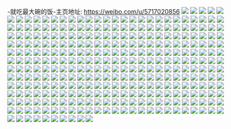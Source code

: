 -就吃最大碗的饭-主页地址: https://weibo.com/u/5717020856 
![](https://wx4.sinaimg.cn/mw2000/006eU2hOly1h9kbwjw2wsj30u0140wpq.jpg) 
![](https://wx4.sinaimg.cn/mw2000/006eU2hOly1h9kbwllb1ej32bc334hdu.jpg) 
![](https://wx4.sinaimg.cn/mw2000/006eU2hOly1h9kbwns9u1j32bc334b2b.jpg) 
![](https://wx4.sinaimg.cn/mw2000/006eU2hOly1h9kbwpd1vnj31qe2b6kjl.jpg) 
![](https://wx4.sinaimg.cn/mw2000/006eU2hOly1h9kbwqg9sdj31cc1sge81.jpg) 
![](https://wx4.sinaimg.cn/mw2000/006eU2hOly1h9kbwrigglj31cc1sge81.jpg) 
![](https://wx4.sinaimg.cn/mw2000/006eU2hOly1h9kbwsb29nj30u0140nb1.jpg) 
![](https://wx4.sinaimg.cn/mw2000/006eU2hOly1h9kbwt08shj30u0140tmz.jpg) 
![](https://wx4.sinaimg.cn/mw2000/006eU2hOly1h9kbwuj2qcj32bc334u0y.jpg) 
![](https://wx4.sinaimg.cn/mw2000/006eU2hOly1h9kbwva1q7j30u0140nb2.jpg) 
![](https://wx4.sinaimg.cn/mw2000/006eU2hOly1h9kbwwn4u8j32bc334x6q.jpg) 
![](https://wx4.sinaimg.cn/mw2000/006eU2hOly1h9kbwx5uhuj30u014015b.jpg) 
![](https://wx4.sinaimg.cn/mw2000/006eU2hOly1h9kbwxm02sj30u01404ax.jpg) 
![](https://wx4.sinaimg.cn/mw2000/006eU2hOly1h9kbwy1fqmj30u0140n8q.jpg) 
![](https://wx4.sinaimg.cn/mw2000/006eU2hOly1h9ih16e2dej31w22io4qq.jpg) 
![](https://wx4.sinaimg.cn/mw2000/006eU2hOly1h9ih186ie1j32dc35s4qr.jpg) 
![](https://wx4.sinaimg.cn/mw2000/006eU2hOly1h9ih19wt3ij32bc334hdu.jpg) 
![](https://wx4.sinaimg.cn/mw2000/006eU2hOly1h9ih1c9weyj32dc35shdv.jpg) 
![](https://wx4.sinaimg.cn/mw2000/006eU2hOly1h9cxi9au5vj30sg0lzn1h.jpg) 
![](https://wx4.sinaimg.cn/mw2000/006eU2hOly1h9cxib2xbyj32bc2bchdu.jpg) 
![](https://wx4.sinaimg.cn/mw2000/006eU2hOly1h9cxibkh13j30tw13u0yh.jpg) 
![](https://wx4.sinaimg.cn/mw2000/006eU2hOly1h9cxidki2vj32bc334b2c.jpg) 
![](https://wx4.sinaimg.cn/mw2000/006eU2hOly1h9cxie406ej30u0140n93.jpg) 
![](https://wx4.sinaimg.cn/mw2000/006eU2hOly1h9cxiek0hnj30u0140n9q.jpg) 
![](https://wx4.sinaimg.cn/mw2000/006eU2hOly1h9cxifkxzsj32bc3344qq.jpg) 
![](https://wx4.sinaimg.cn/mw2000/006eU2hOly1h9cxihfk9fj32bc334x6r.jpg) 
![](https://wx4.sinaimg.cn/mw2000/006eU2hOly1h9cxii3qghj30u01407fv.jpg) 
![](https://wx4.sinaimg.cn/mw2000/006eU2hOly1h96vaap1xuj32bc334kjl.jpg) 
![](https://wx4.sinaimg.cn/mw2000/006eU2hOly1h96vabj822j30u0140gyw.jpg) 
![](https://wx4.sinaimg.cn/mw2000/006eU2hOly1h96vadm1vhj30u0140qf3.jpg) 
![](https://wx4.sinaimg.cn/mw2000/006eU2hOly1h96venrxp3j30u0140n9f.jpg) 
![](https://wx4.sinaimg.cn/mw2000/006eU2hOly1h96veoq8ocj30u0140nax.jpg) 
![](https://wx4.sinaimg.cn/mw2000/006eU2hOly1h96veqw2xbj30u0140to3.jpg) 
![](https://wx4.sinaimg.cn/mw2000/006eU2hOly1h96verspcgj30u0140k1w.jpg) 
![](https://wx4.sinaimg.cn/mw2000/006eU2hOly1h96vevosofj30u0140n6g.jpg) 
![](https://wx4.sinaimg.cn/mw2000/006eU2hOly1h96vewotkkj31da1wf1kx.jpg) 
![](https://wx4.sinaimg.cn/mw2000/006eU2hOly1h96veyljftj31bw1va1kx.jpg) 
![](https://wx4.sinaimg.cn/mw2000/006eU2hOly1h96vf25nibj31gp22phdt.jpg) 
![](https://wx4.sinaimg.cn/mw2000/006eU2hOly1h96vf683f8j319x1o3x37.jpg) 
![](https://wx4.sinaimg.cn/mw2000/006eU2hOly1h96vfd5tltj33342bcqv7.jpg) 
![](https://wx4.sinaimg.cn/mw2000/006eU2hOly1h96vfia0k9j33342bckjn.jpg) 
![](https://wx4.sinaimg.cn/mw2000/006eU2hOly1h96vfwovoej33342bc7wj.jpg) 
![](https://wx4.sinaimg.cn/mw2000/006eU2hOly1h96vg9rnuaj33342bcqv8.jpg) 
![](https://wx4.sinaimg.cn/mw2000/006eU2hOly1h96vge1tjbj32o03k0hdu.jpg) 
![](https://wx4.sinaimg.cn/mw2000/006eU2hOly1h96vggqzg9j32o03k0hdu.jpg) 
![](https://wx4.sinaimg.cn/mw2000/006eU2hOly1h8xecb0aztj32bc334kjl.jpg) 
![](https://wx4.sinaimg.cn/mw2000/006eU2hOly1h8xecbknnuj30u0140aj5.jpg) 
![](https://wx4.sinaimg.cn/mw2000/006eU2hOly1h8xecc2s81j30u014011k.jpg) 
![](https://wx4.sinaimg.cn/mw2000/006eU2hOly1h8xeccqbbej30u0140117.jpg) 
![](https://wx4.sinaimg.cn/mw2000/006eU2hOly1h8xecedqdbj32o03k0hdu.jpg) 
![](https://wx4.sinaimg.cn/mw2000/006eU2hOly1h8xecfa62gj30u0140qcx.jpg) 
![](https://wx4.sinaimg.cn/mw2000/006eU2hOly1h8xecgeaz9j30u0140169.jpg) 
![](https://wx4.sinaimg.cn/mw2000/006eU2hOly1h8xecw5a3lj32bc334hdu.jpg) 
![](https://wx4.sinaimg.cn/mw2000/006eU2hOly1h8xed0isuqj32bc3347wl.jpg) 
![](https://wx4.sinaimg.cn/mw2000/006eU2hOly1h8xed7dq5aj32bc3347wl.jpg) 
![](https://wx4.sinaimg.cn/mw2000/006eU2hOly1h8xedahy0aj32bc334npg.jpg) 
![](https://wx4.sinaimg.cn/mw2000/006eU2hOly1h8xedb3obtj30u0140jze.jpg) 
![](https://wx4.sinaimg.cn/mw2000/006eU2hOly1h8xedbppjcj30u0140thc.jpg) 
![](https://wx4.sinaimg.cn/mw2000/006eU2hOly1h8xedc9cqnj30u0140jzp.jpg) 
![](https://wx4.sinaimg.cn/mw2000/006eU2hOly1h8xedcse2gj30u0140doh.jpg) 
![](https://wx4.sinaimg.cn/mw2000/006eU2hOly1h8xeddbiuvj30u0140qbx.jpg) 
![](https://wx4.sinaimg.cn/mw2000/006eU2hOly1h8xeddt0e6j30u0140n5q.jpg) 
![](https://wx4.sinaimg.cn/mw2000/006eU2hOly1h8xedebddhj30u0140477.jpg) 
![](https://wx4.sinaimg.cn/mw2000/006eU2hOly1h8o7dxo0w5j30u01407bp.jpg) 
![](https://wx4.sinaimg.cn/mw2000/006eU2hOly1h8o7dy45p6j30u0140jza.jpg) 
![](https://wx4.sinaimg.cn/mw2000/006eU2hOly1h8o7dyjjmdj30u0140dni.jpg) 
![](https://wx4.sinaimg.cn/mw2000/006eU2hOly1h8o7dyyo98j30u0140wm1.jpg) 
![](https://wx4.sinaimg.cn/mw2000/006eU2hOly1h88y3nh91vj30u0140amj.jpg) 
![](https://wx4.sinaimg.cn/mw2000/006eU2hOly1h86qqndo0oj31hc1z3e81.jpg) 
![](https://wx4.sinaimg.cn/mw2000/006eU2hOly1h8401zv90ej30sx1fdqmy.jpg) 
![](https://wx4.sinaimg.cn/mw2000/006eU2hOly1h84020kpmej30t01fknmb.jpg) 
![](https://wx4.sinaimg.cn/mw2000/006eU2hOly1h840219rh4j30se1egwwr.jpg) 
![](https://wx4.sinaimg.cn/mw2000/006eU2hOly1h84021xzalj30u01hchbx.jpg) 
![](https://wx4.sinaimg.cn/mw2000/006eU2hOly1h7w8qijg3gj30po10nndi.jpg) 
![](https://wx4.sinaimg.cn/mw2000/006eU2hOly1h7w8qln939j32bc334npe.jpg) 
![](https://wx4.sinaimg.cn/mw2000/006eU2hOly1h7w8qmjzw6j30u01404cz.jpg) 
![](https://wx4.sinaimg.cn/mw2000/006eU2hOly1h7w8qp6cc4j32bc334b2b.jpg) 
![](https://wx4.sinaimg.cn/mw2000/006eU2hOly1h7w8qs6zh2j32o43k0qv6.jpg) 
![](https://wx4.sinaimg.cn/mw2000/006eU2hOly1h7w8qtj5c5j31t22er1kx.jpg) 
![](https://wx4.sinaimg.cn/mw2000/006eU2hOly1h7w8qvdeeaj31u32g5npd.jpg) 
![](https://wx4.sinaimg.cn/mw2000/006eU2hOly1h7w8qvww9gj327018gqie.jpg) 
![](https://wx4.sinaimg.cn/mw2000/006eU2hOly1h7my9gbricj30u01407j9.jpg) 
![](https://wx4.sinaimg.cn/mw2000/006eU2hOly1h7my9h0mzxj30u0140qhh.jpg) 
![](https://wx4.sinaimg.cn/mw2000/006eU2hOly1h7my9jz7g3j335s35shdv.jpg) 
![](https://wx4.sinaimg.cn/mw2000/006eU2hOly1h7my9km3xzj30r2103k0v.jpg) 
![](https://wx4.sinaimg.cn/mw2000/006eU2hOly1h6zaq606qnj31c01s01kx.jpg) 
![](https://wx4.sinaimg.cn/mw2000/006eU2hOly1h6zaq6bv4ij30u01uc7ay.jpg) 
![](https://wx4.sinaimg.cn/mw2000/006eU2hOly1h6zaq7a57cj32bc334gtu.jpg) 
![](https://wx4.sinaimg.cn/mw2000/006eU2hOly1h6vdkcijmbj30u014017q.jpg) 
![](https://wx4.sinaimg.cn/mw2000/006eU2hOly1h6qxprd496j322y2rx7wj.jpg) 
![](https://wx4.sinaimg.cn/mw2000/006eU2hOly1h6hl3ajbhsj30u0140gz7.jpg) 
![](https://wx4.sinaimg.cn/mw2000/006eU2hOly1h6hl3brwkbj30u0140ap4.jpg) 
![](https://wx4.sinaimg.cn/mw2000/006eU2hOly1h6hl3co0aij30u0140dsx.jpg) 
![](https://wx4.sinaimg.cn/mw2000/006eU2hOly1h6hl3do8iuj30u0140n9d.jpg) 
![](https://wx4.sinaimg.cn/mw2000/006eU2hOly1h6hl63k5u5j30u0140nc7.jpg) 
![](https://wx4.sinaimg.cn/mw2000/006eU2hOly1h6hl644e0dj30u0140abc.jpg) 
![](https://wx4.sinaimg.cn/mw2000/006eU2hOly1h6hl66g5h6j33342bcb2b.jpg) 
![](https://wx4.sinaimg.cn/mw2000/006eU2hOly1h6hl6727anj31be0zknau.jpg) 
![](https://wx4.sinaimg.cn/mw2000/006eU2hOly1h6hl69r6plj33342bctrf.jpg) 
![](https://wx4.sinaimg.cn/mw2000/006eU2hOly1h6hl6d63wmj32bc334qv8.jpg) 
![](https://wx4.sinaimg.cn/mw2000/006eU2hOly1h6hl6eslpnj33342bcu0x.jpg) 
![](https://wx4.sinaimg.cn/mw2000/006eU2hOly1h6hl6fq3ckj30u0140qfg.jpg) 
![](https://wx4.sinaimg.cn/mw2000/006eU2hOly1h6hl6gjjwnj30u0140wfh.jpg) 
![](https://wx4.sinaimg.cn/mw2000/006eU2hOly1h6hl6l0o8mj32bc3341l2.jpg) 
![](https://wx4.sinaimg.cn/mw2000/006eU2hOly1h6hl6mc96ej318g0xcwvt.jpg) 
![](https://wx4.sinaimg.cn/mw2000/006eU2hOly1h6hl6pujlwj32o03k0h1f.jpg) 
![](https://wx4.sinaimg.cn/mw2000/006eU2hOly1h6hl6qlhyuj30u0140qdq.jpg) 
![](https://wx4.sinaimg.cn/mw2000/006eU2hOly1h6hl6rirq8j30u0140dp5.jpg) 
![](https://wx4.sinaimg.cn/mw2000/006eU2hOly1h5t5xkzqx6j30u0140n6p.jpg) 
![](https://wx4.sinaimg.cn/mw2000/006eU2hOly1h5t5xlnk0sj30u0140k0i.jpg) 
![](https://wx4.sinaimg.cn/mw2000/006eU2hOly1h5t5xnzuc5j33k02o41kz.jpg) 
![](https://wx4.sinaimg.cn/mw2000/006eU2hOly1h5t5xqekp5j32dc35se82.jpg) 
![](https://wx4.sinaimg.cn/mw2000/006eU2hOly1h5t5xssne1j32bc334x6q.jpg) 
![](https://wx4.sinaimg.cn/mw2000/006eU2hOly1h5t5xvnwkpj32o43k0b2b.jpg) 
![](https://wx4.sinaimg.cn/mw2000/006eU2hOly1h5t5xywad4j32o43k0e83.jpg) 
![](https://wx4.sinaimg.cn/mw2000/006eU2hOly1h5t5y1zpvyj32g92o44qq.jpg) 
![](https://wx4.sinaimg.cn/mw2000/006eU2hOly1h5t5y5am7qj32bc334e83.jpg) 
![](https://wx4.sinaimg.cn/mw2000/006eU2hOly1h5t5y789xgj32bc3347wj.jpg) 
![](https://wx4.sinaimg.cn/mw2000/006eU2hOly1h5t5y81j6yj30u0140h0t.jpg) 
![](https://wx4.sinaimg.cn/mw2000/006eU2hOly1h5t5y9rrk5j32bc334b2b.jpg) 
![](https://wx4.sinaimg.cn/mw2000/006eU2hOly1h5t5ybhrctj32bc334x6q.jpg) 
![](https://wx4.sinaimg.cn/mw2000/006eU2hOly1h5t5ycr5xlj32bc3341ky.jpg) 
![](https://wx4.sinaimg.cn/mw2000/006eU2hOly1h5t5yeb383j32bc3341kz.jpg) 
![](https://wx4.sinaimg.cn/mw2000/006eU2hOly1h5t5ygf043j32bc334e84.jpg) 
![](https://wx4.sinaimg.cn/mw2000/006eU2hOly1h5t5yh9l8hj30u01404db.jpg) 
![](https://wx4.sinaimg.cn/mw2000/006eU2hOly1h5t5yhyauij30u01404cm.jpg) 
![](https://wx4.sinaimg.cn/mw2000/006eU2hOly1h5ptz52x7nj30u0140ans.jpg) 
![](https://wx4.sinaimg.cn/mw2000/006eU2hOly1h5ptz5rx5mj30u0140nb8.jpg) 
![](https://wx4.sinaimg.cn/mw2000/006eU2hOly1h5ptz6knrvj30u01ucqhs.jpg) 
![](https://wx4.sinaimg.cn/mw2000/006eU2hOly1h5ptz7323tj30u0140dq8.jpg) 
![](https://wx4.sinaimg.cn/mw2000/006eU2hOly1h5ptz7l2u2j30u0140tjb.jpg) 
![](https://wx4.sinaimg.cn/mw2000/006eU2hOly1h5ptz8298gj30u014012s.jpg) 
![](https://wx4.sinaimg.cn/mw2000/006eU2hOly1h5ptz8lkc3j30u0140492.jpg) 
![](https://wx4.sinaimg.cn/mw2000/006eU2hOly1h5ptz927vkj30u0140k1p.jpg) 
![](https://wx4.sinaimg.cn/mw2000/006eU2hOly1h5ptz9lf34j30u0140136.jpg) 
![](https://wx4.sinaimg.cn/mw2000/006eU2hOly1h5ptzaakc2j30u014014a.jpg) 
![](https://wx4.sinaimg.cn/mw2000/006eU2hOly1h5ptzb5tk6j30u0140tjz.jpg) 
![](https://wx4.sinaimg.cn/mw2000/006eU2hOly1h5ptzbz5clj30u0140gwq.jpg) 
![](https://wx4.sinaimg.cn/mw2000/006eU2hOly1h5ptzckvfoj30u01404aw.jpg) 
![](https://wx4.sinaimg.cn/mw2000/006eU2hOly1h5puq13wjzj30u01404aj.jpg) 
![](https://wx4.sinaimg.cn/mw2000/006eU2hOly1h5puq1ti8aj30u0140tm3.jpg) 
![](https://wx4.sinaimg.cn/mw2000/006eU2hOly1h5puq2cppbj30u0140amv.jpg) 
![](https://wx4.sinaimg.cn/mw2000/006eU2hOly1h5puq2rb3nj30u0140amu.jpg) 
![](https://wx4.sinaimg.cn/mw2000/006eU2hOly1h5puq36iyoj30u0140qek.jpg) 
![](https://wx4.sinaimg.cn/mw2000/006eU2hOly1h56gwabwqsj30u0140tku.jpg) 
![](https://wx4.sinaimg.cn/mw2000/006eU2hOly1h56gwbayimj30u0140qfu.jpg) 
![](https://wx4.sinaimg.cn/mw2000/006eU2hOly1h56gwbu1r7j30u014014a.jpg) 
![](https://wx4.sinaimg.cn/mw2000/006eU2hOly1h4qw8kpkqjj32b73401ky.jpg) 
![](https://wx4.sinaimg.cn/mw2000/006eU2hOly1h4qw8nlkdgj32bl340b2a.jpg) 
![](https://wx4.sinaimg.cn/mw2000/006eU2hOly1h4qw8pzeqij32c0340kjl.jpg) 
![](https://wx4.sinaimg.cn/mw2000/006eU2hOly1h4qw8swzpqj32by3404qq.jpg) 
![](https://wx4.sinaimg.cn/mw2000/006eU2hOly1h4qw8tcfmdj30dc0hs408.jpg) 
![](https://wx4.sinaimg.cn/mw2000/006eU2hOly1h4qw8vm7eoj32by340npd.jpg) 
![](https://wx4.sinaimg.cn/mw2000/006eU2hOly1h4qw8w9wtwj30d50hstbf.jpg) 
![](https://wx4.sinaimg.cn/mw2000/006eU2hOly1h4qw8ynvd7j32c0340npd.jpg) 
![](https://wx4.sinaimg.cn/mw2000/006eU2hOly1h4qw90fyx1j31ov296e81.jpg) 
![](https://wx4.sinaimg.cn/mw2000/006eU2hOly1h4pz8t850vj32vc1m4kjl.jpg) 
![](https://wx4.sinaimg.cn/mw2000/006eU2hOly1h3vmnu63uxj32dc35sx6p.jpg) 
![](https://wx4.sinaimg.cn/mw2000/006eU2hOly1h3vmnv5egoj31hp0ztdw1.jpg) 
![](https://wx4.sinaimg.cn/mw2000/006eU2hOly1h3vmnvw6c6j30u01404k7.jpg) 
![](https://wx4.sinaimg.cn/mw2000/006eU2hOly1h3vmnwasrlj30u0140n8d.jpg) 
![](https://wx4.sinaimg.cn/mw2000/006eU2hOly1h3vmnws4odj30u0140wre.jpg) 
![](https://wx4.sinaimg.cn/mw2000/006eU2hOly1h3vmnz9fvuj32bc3344qs.jpg) 
![](https://wx4.sinaimg.cn/mw2000/006eU2hOly1h3mfo2h2nqj30u014045y.jpg) 
![](https://wx4.sinaimg.cn/mw2000/006eU2hOly1h3mfo2zuc9j30u014045u.jpg) 
![](https://wx4.sinaimg.cn/mw2000/006eU2hOly1h3mfo3mcxzj30u0140ahl.jpg) 
![](https://wx4.sinaimg.cn/mw2000/006eU2hOly1h3mfo4c21sj30u0140k27.jpg) 
![](https://wx4.sinaimg.cn/mw2000/006eU2hOly1h3mfo4unsfj30u0140k1v.jpg) 
![](https://wx4.sinaimg.cn/mw2000/006eU2hOly1h3mfo5eejdj30u014048w.jpg) 
![](https://wx4.sinaimg.cn/mw2000/006eU2hOly1h3mfo62q6aj30u0140wp1.jpg) 
![](https://wx4.sinaimg.cn/mw2000/006eU2hOly1h3mfo6p315j30u0140qd3.jpg) 
![](https://wx4.sinaimg.cn/mw2000/006eU2hOly1h3mfo7h5kvj30u014049p.jpg) 
![](https://wx4.sinaimg.cn/mw2000/006eU2hOly1h3mfo82szfj30u0140wpn.jpg) 
![](https://wx4.sinaimg.cn/mw2000/006eU2hOly1h3mfocmn29j32bc334kjn.jpg) 
![](https://wx4.sinaimg.cn/mw2000/006eU2hOly1h3mfofan5qj32bc3347wh.jpg) 
![](https://wx4.sinaimg.cn/mw2000/006eU2hOly1h3mfohkdhaj32bc334e81.jpg) 
![](https://wx4.sinaimg.cn/mw2000/006eU2hOly1h3mfoko64qj326c2wiu0x.jpg) 
![](https://wx4.sinaimg.cn/mw2000/006eU2hOly1h3mfonvxepj31x92kdu0x.jpg) 
![](https://wx4.sinaimg.cn/mw2000/006eU2hOly1h3bkzpglczj30u0140k7s.jpg) 
![](https://wx4.sinaimg.cn/mw2000/006eU2hOly1h3bkzs6merj30u0140txe.jpg) 
![](https://wx4.sinaimg.cn/mw2000/006eU2hOly1h3bl0k1uphj32bc334x6r.jpg) 
![](https://wx4.sinaimg.cn/mw2000/006eU2hOly1h3bl0mrox7j30u0140dz1.jpg) 
![](https://wx4.sinaimg.cn/mw2000/006eU2hOly1h3bl0nwkvej30u014048p.jpg) 
![](https://wx4.sinaimg.cn/mw2000/006eU2hOly1h3bl0p9afij30u0140tia.jpg) 
![](https://wx4.sinaimg.cn/mw2000/006eU2hOly1h3bl0yjyu8j33342bckjn.jpg) 
![](https://wx4.sinaimg.cn/mw2000/006eU2hOly1h3bl1bsa6vj32bc334b2b.jpg) 
![](https://wx4.sinaimg.cn/mw2000/006eU2hOly1h3bl1jqq8rj31qz2bz4qr.jpg) 
![](https://wx4.sinaimg.cn/mw2000/006eU2hOly1h2r7kaumvxj33402c0e83.jpg) 
![](https://wx4.sinaimg.cn/mw2000/006eU2hOly1h2r7kbtrl6j30sg1h8tso.jpg) 
![](https://wx4.sinaimg.cn/mw2000/006eU2hOly1h2r7kegwi0j32c0340hdv.jpg) 
![](https://wx4.sinaimg.cn/mw2000/006eU2hOly1h2r7kgzdkij32c0340x6r.jpg) 
![](https://wx4.sinaimg.cn/mw2000/006eU2hOly1h2r7kjcy4oj32c0340x6r.jpg) 
![](https://wx4.sinaimg.cn/mw2000/006eU2hOly1h2r7kjz4g2j31ba0zg19r.jpg) 
![](https://wx4.sinaimg.cn/mw2000/006eU2hOly1h2r7kkf6lcj30k00zkq9q.jpg) 
![](https://wx4.sinaimg.cn/mw2000/006eU2hOly1h2r7kkrrorj30k00zkq9g.jpg) 
![](https://wx4.sinaimg.cn/mw2000/006eU2hOly1h2r7kl88fdj30k00zkth7.jpg) 
![](https://wx4.sinaimg.cn/mw2000/006eU2hOly1h2p12klxgkj30u0140ai7.jpg) 
![](https://wx4.sinaimg.cn/mw2000/006eU2hOly1h2o8dmh9gkj30u0140gze.jpg) 
![](https://wx4.sinaimg.cn/mw2000/006eU2hOly1h2o8dn1soxj30u014012d.jpg) 
![](https://wx4.sinaimg.cn/mw2000/006eU2hOly1h2o8dnvhzyj30u01404ct.jpg) 
![](https://wx4.sinaimg.cn/mw2000/006eU2hOly1h2o8doo5vtj30u0140tn3.jpg) 
![](https://wx4.sinaimg.cn/mw2000/006eU2hOly1h2o8dp4ei0j30u00u04at.jpg) 
![](https://wx4.sinaimg.cn/mw2000/006eU2hOly1h2o8dpu8ikj30u0140wui.jpg) 
![](https://wx4.sinaimg.cn/mw2000/006eU2hOly1h2o8dqmq46j30u0140k6x.jpg) 
![](https://wx4.sinaimg.cn/mw2000/006eU2hOly1h2o8drgt8ij30u0140184.jpg) 
![](https://wx4.sinaimg.cn/mw2000/006eU2hOly1h2o8dryy55j30u00u07gd.jpg) 
![](https://wx4.sinaimg.cn/mw2000/006eU2hOly1h2nujzrwgnj30zg1ba428.jpg) 
![](https://wx4.sinaimg.cn/mw2000/006eU2hOly1h2nuk04m9aj30zg1baad3.jpg) 
![](https://wx4.sinaimg.cn/mw2000/006eU2hOly1h2nuk0itlyj30zg1ba0w5.jpg) 
![](https://wx4.sinaimg.cn/mw2000/006eU2hOly1h2nuk32jxij33342bchdu.jpg) 
![](https://wx4.sinaimg.cn/mw2000/006eU2hOly1h2nby6eve5j30u0140n64.jpg) 
![](https://wx4.sinaimg.cn/mw2000/006eU2hOly1h2m25zqt5mj33342bc4qr.jpg) 
![](https://wx4.sinaimg.cn/mw2000/006eU2hOly1h2kg33pqlpj30u0140n2t.jpg) 
![](https://wx4.sinaimg.cn/mw2000/006eU2hOly1h2f3edi7ogj30u01uc77j.jpg) 
![](https://wx4.sinaimg.cn/mw2000/006eU2hOly1h2dw5dwja8j32bw340hdt.jpg) 
![](https://wx4.sinaimg.cn/mw2000/006eU2hOly1h2cvsn2iijj30u00wywiy.jpg) 
![](https://wx4.sinaimg.cn/mw2000/006eU2hOly1h2bkg34xmpj33402c04qr.jpg) 
![](https://wx4.sinaimg.cn/mw2000/006eU2hOly1h2bkg3nqa9j30u00mhn5t.jpg) 
![](https://wx4.sinaimg.cn/mw2000/006eU2hOly1h2bkg5zcaoj33402c07wj.jpg) 
![](https://wx4.sinaimg.cn/mw2000/006eU2hOly1h2ae4bkzmdj32bb3351ky.jpg) 
![](https://wx4.sinaimg.cn/mw2000/006eU2hOly1h2ae4fdg2bj32bc334u0z.jpg) 
![](https://wx4.sinaimg.cn/mw2000/006eU2hOly1h2ae4jhhdtj32bc3341l0.jpg) 
![](https://wx4.sinaimg.cn/mw2000/006eU2hOly1h2ae4k5g5fj30u0140alv.jpg) 
![](https://wx4.sinaimg.cn/mw2000/006eU2hOly1h2994tkn1bj33342bc1l1.jpg) 
![](https://wx4.sinaimg.cn/mw2000/006eU2hOly1h2994x8wyfj32bc334b2b.jpg) 
![](https://wx4.sinaimg.cn/mw2000/006eU2hOly1h2994xsgi3j30qo0unad8.jpg) 
![](https://wx4.sinaimg.cn/mw2000/006eU2hOly1h25rqov1t1j30u0140n6o.jpg) 
![](https://wx4.sinaimg.cn/mw2000/006eU2hOly1h24684i61gj32bc336e81.jpg) 
![](https://wx4.sinaimg.cn/mw2000/006eU2hOly1h24687m3cmj33342bc4qt.jpg) 
![](https://wx4.sinaimg.cn/mw2000/006eU2hOly1h21dgjrartj33402c01kz.jpg) 
![](https://wx4.sinaimg.cn/mw2000/006eU2hOly1h21dgmoe42j32c0340npe.jpg) 
![](https://wx4.sinaimg.cn/mw2000/006eU2hOly1h21dgw9920j32c0340u0y.jpg) 
![](https://wx4.sinaimg.cn/mw2000/006eU2hOly1h21dgoaegxj32by2w3x6p.jpg) 
![](https://wx4.sinaimg.cn/mw2000/006eU2hOly1h21dgrl9jhj32by340x6p.jpg) 
![](https://wx4.sinaimg.cn/mw2000/006eU2hOly1h21dh1pgo7j31cp1cp7r7.jpg) 
![](https://wx4.sinaimg.cn/mw2000/006eU2hOly1h21dgtljs9j32832mr4qq.jpg) 
![](https://wx4.sinaimg.cn/mw2000/006eU2hOly1h21dh0p5fmj32c0340x6q.jpg) 
![](https://wx4.sinaimg.cn/mw2000/006eU2hOly1h21dh4krfgj32c0340b2a.jpg) 
![](https://wx4.sinaimg.cn/mw2000/006eU2hOly1h1zlba10g0j30u0140th9.jpg) 
![](https://wx4.sinaimg.cn/mw2000/006eU2hOly1h1zlb9imv5j32c0340qv6.jpg) 
![](https://wx4.sinaimg.cn/mw2000/006eU2hOly1h1zlbe7dpzj32bc334b29.jpg) 
![](https://wx4.sinaimg.cn/mw2000/006eU2hOly1h1zlbhpp25j33342bc7wj.jpg) 
![](https://wx4.sinaimg.cn/mw2000/006eU2hOly1h1zlbia3ldj30u01hcair.jpg) 
![](https://wx4.sinaimg.cn/mw2000/006eU2hOly1h1zlbch8iqj32bc3347wj.jpg) 
![](https://wx4.sinaimg.cn/mw2000/006eU2hOly1h1xur43ipyj30u00u5aev.jpg) 
![](https://wx4.sinaimg.cn/mw2000/006eU2hOly1h1xur5fjozj30sn13a4bh.jpg) 
![](https://wx4.sinaimg.cn/mw2000/006eU2hOly1h1xur5x0lpj30m70tlq78.jpg) 
![](https://wx4.sinaimg.cn/mw2000/006eU2hOly1h1xur6ci1aj30k60qwtcm.jpg) 
![](https://wx4.sinaimg.cn/mw2000/006eU2hOly1h1xur89409j31xv1yz1kx.jpg) 
![](https://wx4.sinaimg.cn/mw2000/006eU2hOly1h1xur4q9ojj30u01uc444.jpg) 
![](https://wx4.sinaimg.cn/mw2000/006eU2hOly1h1xlowlw8tj324a27cu0x.jpg) 
![](https://wx4.sinaimg.cn/mw2000/006eU2hOly1h1xloz8a1aj31ze21au0x.jpg) 
![](https://wx4.sinaimg.cn/mw2000/006eU2hOly1h1weav97n7j30u012dtfm.jpg) 
![](https://wx4.sinaimg.cn/mw2000/006eU2hOly1h1weavrdtpj30u014gn5f.jpg) 
![](https://wx4.sinaimg.cn/mw2000/006eU2hOly1h1v68bfb06j31o02804qp.jpg) 
![](https://wx4.sinaimg.cn/mw2000/006eU2hOly1h1v68c5przj31o02804qp.jpg) 
![](https://wx4.sinaimg.cn/mw2000/006eU2hOly1h1v68czdmjj32801o07wh.jpg) 
![](https://wx4.sinaimg.cn/mw2000/006eU2hOly1h1v68du4lmj32801o0hdt.jpg) 
![](https://wx4.sinaimg.cn/mw2000/006eU2hOly1h1v68eszsej32801o0hdt.jpg) 
![](https://wx4.sinaimg.cn/mw2000/006eU2hOly1h1v68flxlmj32801o0hdt.jpg) 
![](https://wx4.sinaimg.cn/mw2000/006eU2hOly1h1v68ghnayj31o0280e81.jpg) 
![](https://wx4.sinaimg.cn/mw2000/006eU2hOly1h1v68h46zij31o01o0h67.jpg) 
![](https://wx4.sinaimg.cn/mw2000/006eU2hOly1h1v68hx51dj31o01o0kbh.jpg) 
![](https://wx4.sinaimg.cn/mw2000/006eU2hOly1h1v68ik1d0j31o01o0nly.jpg) 
![](https://wx4.sinaimg.cn/mw2000/006eU2hOly1h1v68jo5grj30u01uckcy.jpg) 
![](https://wx4.sinaimg.cn/mw2000/006eU2hOly1h1t370j2l1j32be340e81.jpg) 
![](https://wx4.sinaimg.cn/mw2000/006eU2hOly1h1t372sgiuj33402c01ky.jpg) 
![](https://wx4.sinaimg.cn/mw2000/006eU2hOly1h1mbolylfnj32bc334hdv.jpg) 
![](https://wx4.sinaimg.cn/mw2000/006eU2hOly1h1fy2krgfnj30u01407fs.jpg) 
![](https://wx4.sinaimg.cn/mw2000/006eU2hOly1h1byu1i6umj32c02yke82.jpg) 
![](https://wx4.sinaimg.cn/mw2000/006eU2hOly1h1byu3zncmj32c02z1e82.jpg) 
![](https://wx4.sinaimg.cn/mw2000/006eU2hOly1h1byu4jesej30u013ywo5.jpg) 
![](https://wx4.sinaimg.cn/mw2000/006eU2hOly1h1byu5crbmj30u0140wua.jpg) 
![](https://wx4.sinaimg.cn/mw2000/006eU2hOly1h1byu6hxoij30u0140nde.jpg) 
![](https://wx4.sinaimg.cn/mw2000/006eU2hOly1h1byu78xjrj30u0140h37.jpg) 
![](https://wx4.sinaimg.cn/mw2000/006eU2hOly1h1byu865wmj30u0140h2f.jpg) 
![](https://wx4.sinaimg.cn/mw2000/006eU2hOly1h1byu8sh4qj30u01407h2.jpg) 
![](https://wx4.sinaimg.cn/mw2000/006eU2hOly1h1byu9dr50j30u01407g1.jpg) 
![](https://wx4.sinaimg.cn/mw2000/006eU2hOly1h16txuwcfej30u0174tja.jpg) 
![](https://wx4.sinaimg.cn/mw2000/006eU2hOly1h0wnlolygyj30rv0ucjys.jpg) 
![](https://wx4.sinaimg.cn/mw2000/006eU2hOly1h0wnlp27bbj30rf14v48z.jpg) 
![](https://wx4.sinaimg.cn/mw2000/006eU2hOly1h0wnlpoyccj30u0140tps.jpg) 
![](https://wx4.sinaimg.cn/mw2000/006eU2hOly1h0wnlrkky3j31qq25eb2a.jpg) 
![](https://wx4.sinaimg.cn/mw2000/006eU2hOly1h0wnluafs7j31t72957wj.jpg) 
![](https://wx4.sinaimg.cn/mw2000/006eU2hOly1h0wnlwxncbj31qq25eb2a.jpg) 
![](https://wx4.sinaimg.cn/mw2000/006eU2hOly1h0ukyqcduvj30u0140wqc.jpg) 
![](https://wx4.sinaimg.cn/mw2000/006eU2hOly1h0ukyr5m0ej30qo0qowi1.jpg) 
![](https://wx4.sinaimg.cn/mw2000/006eU2hOly1h0ukyuljb4j32bb335u0y.jpg) 
![](https://wx4.sinaimg.cn/mw2000/006eU2hOly1h0ukyx9fxrj32bb3357wi.jpg) 
![](https://wx4.sinaimg.cn/mw2000/006eU2hOly1h0ukz15t9aj32bc334x6q.jpg) 
![](https://wx4.sinaimg.cn/mw2000/006eU2hOly1h0ukz3fhjgj32dc35skjl.jpg) 
![](https://wx4.sinaimg.cn/mw2000/006eU2hOly1h0ukz44kgsj30u0140482.jpg) 
![](https://wx4.sinaimg.cn/mw2000/006eU2hOly1h0ukz5fdf2j30u0140gv0.jpg) 
![](https://wx4.sinaimg.cn/mw2000/006eU2hOly1h0ukz6jdvyj30u0140qcp.jpg) 
![](https://wx4.sinaimg.cn/mw2000/006eU2hOly1h0ukz7qqxpj30u0140qcj.jpg) 
![](https://wx4.sinaimg.cn/mw2000/006eU2hOly1h0ukz91d95j30u0140dpy.jpg) 
![](https://wx4.sinaimg.cn/mw2000/006eU2hOly1h0ukz9lhn6j30u0140gvh.jpg) 
![](https://wx4.sinaimg.cn/mw2000/006eU2hOly1h0ukza6aosj30u0140ti7.jpg) 
![](https://wx4.sinaimg.cn/mw2000/006eU2hOly1h0ukzaru9ij30u00u0qcx.jpg) 
![](https://wx4.sinaimg.cn/mw2000/006eU2hOly1h0ukzbb0u4j30u0140485.jpg) 
![](https://wx4.sinaimg.cn/mw2000/006eU2hOly1h0ukzbvobmj30u0140thp.jpg) 
![](https://wx4.sinaimg.cn/mw2000/006eU2hOly1h0ukzcbtdvj30u0140126.jpg) 
![](https://wx4.sinaimg.cn/mw2000/006eU2hOly1h0ukzctjjej30u00u0ahn.jpg) 
![](https://wx4.sinaimg.cn/mw2000/006eU2hOly1h0uky62g4hj33342bc7wi.jpg) 
![](https://wx4.sinaimg.cn/mw2000/006eU2hOly1h0ahd0hsiuj31o02801ky.jpg) 
![](https://wx4.sinaimg.cn/mw2000/006eU2hOly1h0ahd21x7ej32801o01ky.jpg) 
![](https://wx4.sinaimg.cn/mw2000/006eU2hOly1h0ahd3o3qhj32801o0u0x.jpg) 
![](https://wx4.sinaimg.cn/mw2000/006eU2hOly1h0ahd5d5ipj31o02801ky.jpg) 
![](https://wx4.sinaimg.cn/mw2000/006eU2hOly1h0ahd6qma0j31o02akx6p.jpg) 
![](https://wx4.sinaimg.cn/mw2000/006eU2hOly1h0ahd8o54bj31o02801ky.jpg) 
![](https://wx4.sinaimg.cn/mw2000/006eU2hOly1h0ahda7n6lj31qg1s1kjl.jpg) 
![](https://wx4.sinaimg.cn/mw2000/006eU2hOly1h0ahdcqfvkj32801o01ky.jpg) 
![](https://wx4.sinaimg.cn/mw2000/006eU2hOly1h0ahdfe8tgj33342bc7wh.jpg) 
![](https://wx4.sinaimg.cn/mw2000/006eU2hOly1gzvqx8rrbrj30u0140djh.jpg) 
![](https://wx4.sinaimg.cn/mw2000/006eU2hOly1gzui3r2qgyj31400u0tcg.jpg) 
